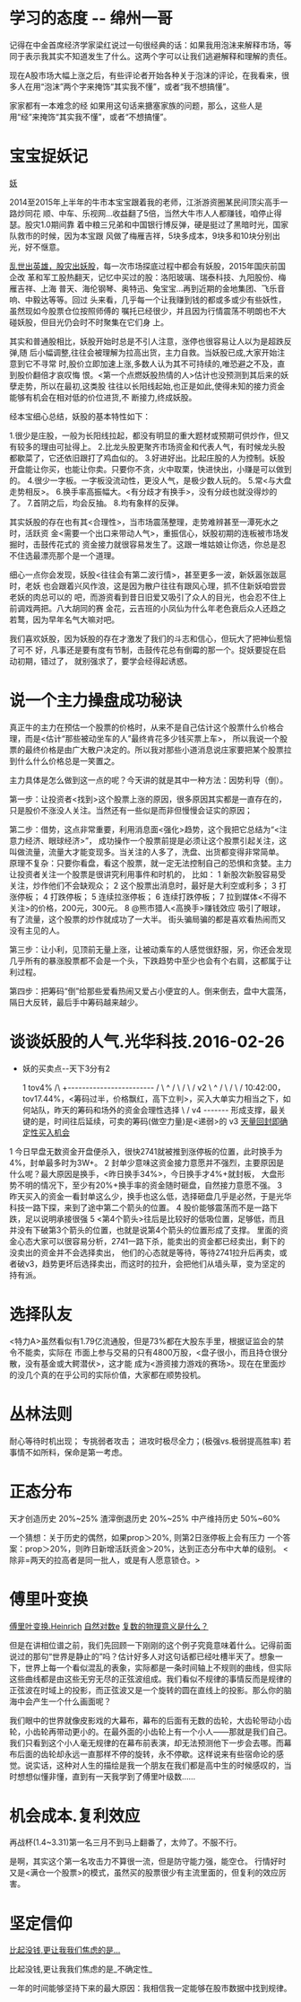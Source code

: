 # 学习的态度 -- 绵州一哥

记得在中金首席经济学家梁红说过一句很经典的话：如果我用泡沫来解释市场，等同于表示我其实不知道发生了什么。这两个字可以让我们逃避解释和理解的责任。

现在A股市场大幅上涨之后，有些评论者开始各种关于泡沫的评论，在我看来，很多人在用“泡沫”两个字来掩饰“其实我不懂”，或者“我不想搞懂”。

家家都有一本难念的经
如果用这句话来搪塞家族的问题，那么，这些人是用“经”来掩饰“其实我不懂”，或者“不想搞懂”。

# 宝宝捉妖记

[妖](http://mp.weixin.qq.com/s?__biz=MzA4MTQyMzc2NA==&mid=403572526&idx=1&sn=09f8c7668ddb8a66736085ee93bac1b2)

2014至2015年上半年的牛市本宝宝跟着我的老师，江浙游资圈某民间顶尖高手一路炒同花
顺、中车、乐视网…收益翻了5倍，当然大牛市人人都赚钱，咱停止得瑟。股灾1.0期间靠
着中粮三兄弟和中国银行博反弹，硬是挺过了黑暗时光，国家队救市的时候，因为本宝跟
风做了梅雁吉祥，5块多成本，9块多和10块分别出光，好不惬意。

[乱世出英雄，股灾出妖股]()，每一次市场探底过程中都会有妖股，2015年国庆前国企改
革和军工股热翻天，记忆中买过的股：洛阳玻璃、瑞泰科技、九阳股份、梅雁吉祥、上海
普天、海伦钢琴、奥特迅、兔宝宝…再到近期的金地集团、飞乐音响、中毅达等等。回过
头来看，几乎每一个让我赚到钱的都或多或少有些妖性，虽然现如今股票仓位按照师傅的
嘱托已经很少，并且因为行情震荡不明朗也不大碰妖股，但目光仍会时不时聚集在它们身
上。

其实和普通股相比，妖股开始时总是不引人注意，涨停也很容易让人以为是超跌反弹,随
后小幅调整,往往会被理解为拉高出货，主力自救。当妖股已成,大家开始注意到它不寻常
时,股价立即加速上涨,多数人认为其不可持续的,唯恐避之不及，直到股价翻倍才哀叹悔
恨。<第一个点燃妖股热情的人>估计也没预测到其后来的妖孽走势，所以在最初,这类股
往往以长阳线起始,也正是如此,使得未知的接力资金能够有机会在相对低的价位进货,不
断接力,终成妖股。

经本宝细心总结，妖股的基本特性如下：

1.很少是庄股，一般为长阳线拉起，都没有明显的重大题材或预期可供炒作，但又有较多的理由可扯得上。
2.比龙头股更聚齐市场资金和代表人气，有时候龙头股都歇菜了，它还依旧跟打了鸡血似的。
3.好进好出。比起庄股的人为控制。妖股开盘能让你买，也能让你卖。只要你不贪，火中取栗，快进快出，小赚是可以做到的。
4.很少一字板。一字板没流动性，更没人气，是极少数人玩的。
5.常<与大盘走势相反>。
6.换手率高振幅大。<有分歧才有换手>，没有分歧也就没得炒的了。
7.首阴之后，均会反抽。
8.均有象样的反弹。

其实妖股的存在也有其<合理性>，当市场震荡整理，走势难辨甚至一潭死水之时，活跃资
金<需要一个出口来带动人气>，重振信心，妖股初期的连板被市场发掘时，击鼓传花式的
资金接力就很容易发生了。这跟一堆姑娘让你选，你总是忍不住选最漂亮那个是一个道理。

细心一点你会发现，妖股<往往会有第二波行情>，甚至更多一波，新妖嚣张跋扈时，老妖
也会跟着兴风作浪，这是因为散户往往有跟风心理，抓不住新妖咱尝尝老妖的肉总可以的
吧，而游资看到昔日旧爱又吸引了众人的目光，也会忍不住上前调戏两把。八大胡同的赛
金花，云吉班的小凤仙为什么年老色衰后众人还趋之若鹜，因为早年名气大嘛对吧。

我们喜欢妖股，因为妖股的存在才激发了我们的斗志和信心，但玩大了把神仙惹恼了可不
好，凡事还是要有度有节制，击鼓传花总有倒霉的那一个。捉妖要捉在启动初期，错过了，
就别强求了，要学会经得起诱惑。

# 说一个主力操盘成功秘诀

真正牛的主力在预估一个股票的价格时，从来不是自己估计这个股票什么价格合理，而是<估计“那些被动坐车的人”最终肯花多少钱买票上车>，
所以我说一个股票的最终价格是由广大散户决定的。所以我对那些小道消息说庄家要把某个股票拉到什么什么价格总是一笑置之。

主力具体是怎么做到这一点的呢？今天讲的就是其中一种方法：因势利导（倒）。

第一步：让投资者<找到>这个股票上涨的原因，很多原因其实都是一直存在的，只是股价不涨没人关注。当然还有一些似是而非但慢慢会证实的原因；

第二步：借势，这点非常重要，利用消息面<强化>趋势，这个我把它总结为“<注意力经济、眼球经济>”，
        成功操作一个股票前提是必须让这个股票引起关注，这叫做流量，流量大才能变现多。当关注的人多了，洗盘、出货都变得非常简单。
        原理不复杂：只要你看盘，看这个股票，就一定无法控制自己的恐惧和贪婪。主力让投资者关注一个股票是很讲究利用事件和时机的，
        比如：
        1 新股次新股容易受关注，炒作他们不会缺观众；
        2 这个股票出消息时，最好是大利空或利多；
        3 打涨停板；
        4 打跌停板；
        5 连续拉涨停板；
        6 连续打跌停板；
        7 拉到媒体<不得不关注>的价格，200元，300元。
        8 @熊市猎人<高换手>赚钱效应
        吸引了眼球，有了流量，这个股票的炒作就成功了一大半。
        街头骗局骗的都是喜欢看热闹而又没有主见的人。

第三步：让小利，见顶前无量上涨，让被动乘车的人感觉很舒服，另，你还会发现几乎所有的暴涨股票都不会是一个头，下跌趋势中至少也会有个右肩，这都属于让利过程。

第四步：把筹码“倒”给那些爱看热闹又爱占小便宜的人。倒来倒去，盘中大震荡，隔日大反转，最后手中筹码越来越少。

# 谈谈妖股的人气.光华科技.2016-02-26

* 妖的买卖点--天下3分有2

  1 tov4%
 /\                   +------------------------
/  \   ^             /
    \ / \           /
     v2  \     ^   /
          \   / \ /         10:42:00，tov17.44%，<筹码过半，价格飘红，高下立判>，买入大单实力相当之下，如何站队，昨天的筹码和场外的资金会理性选择
           \ /   v4 ------- 形成支撑，最关键的是，时间往后延续，可卖的筹码(做空力量)是<递弱>的
            v3
[天量回封即确定性买入机会](http://xueqiu.com/2894420800/65311938)

1 今日早盘无数资金开盘便杀入，很快2741就被推到涨停板的位置，此时换手为4%，封单最多时为3W+。
2 封单少意味这资金接力意愿并不强烈，主要原因是什么呢？最大原因是换手，<昨日换手34%>，今日换手才4%+就封板，
  大盘形势不明的情况下，至少有20%+换手率的资金随时砸盘，自然接力意愿不强。
3 昨天买入的资金一看封单这么少，换手也这么低，选择砸盘几乎是必然，于是光华科技一路下探，来到了途中第二个箭头的位置。
4 股价能够震荡而不是一路下跌，足以说明承接很强
5 <第4个箭头>往后是比较好的低吸位置，足够低，而且并没有下破第3个箭头的位置，也就是说第4个箭头的位置形成了支撑。
  里面的资金心态大家可以很容易分析，2741一路下杀，能卖出的资金都已经卖出，剩下的没卖出的资金并不会选择卖出，
  他们的心态就是等待，等待2741拉升后再卖，或者破v3，趋势更坏后选择卖出，而这时的拉升，会把他们从墙头草，变为坚定的持有派。



# 选择队友

<特力A>虽然看似有1.79亿流通股，但是73%都在大股东手里，根据证监会的禁令不能卖，实际在
市面上参与交易的只有4800万股，<盘子很小，而且持仓很分散，没有基金或大鳄潜伏>，这才能
成为<游资接力游戏的赛场>。现在在里面炒的没几个真的在乎公司的实际价值，大家都在顺势投机。

# 丛林法则

耐心等待时机出现；
专挑弱者攻击；
进攻时极尽全力；(极强vs.极弱提高胜率)
若事情不如所料，保命是第一考虑。

# 正态分布

天才创造历史    20%~25%
渣滓倒退历史    20%~25%
中产维持历史    50%~60%

一个猜想：关于历史的偶然，如果prop＞20%, 则第2日涨停板上会有压力
一个答案：prop＞20%，则昨日新增活跃资金＞20%，达到正态分布中大单的级别。
          <除非=两天的拉高者是同一批人，或是有人愿意锁仓。>

# 傅里叶变换

[傅里叶变换.Heinrich](http://zhuanlan.zhihu.com/wille/19763358)
[自然对数e]()
[复数的物理意义是什么？](https://www.zhihu.com/question/23234701/answer/26017000)

但是在讲相位谱之前，我们先回顾一下刚刚的这个例子究竟意味着什么。记得前面说过的那句“世界是静止的”吗？估计好多人对这句话都已经吐槽半天了。想象一下，世界上每一个看似混乱的表象，实际都是一条时间轴上不规则的曲线，但实际这些曲线都是由这些无穷无尽的正弦波组成。我们看似不规律的事情反而是规律的正弦波在时域上的投影，而正弦波又是一个旋转的圆在直线上的投影。那么你的脑海中会产生一个什么画面呢？

我们眼中的世界就像皮影戏的大幕布，幕布的后面有无数的齿轮，大齿轮带动小齿轮，小齿轮再带动更小的。在最外面的小齿轮上有一个小人——那就是我们自己。我们只看到这个小人毫无规律的在幕布前表演，却无法预测他下一步会去哪。而幕布后面的齿轮却永远一直那样不停的旋转，永不停歇。这样说来有些宿命论的感觉。说实话，这种对人生的描绘是我一个朋友在我们都是高中生的时候感叹的，当时想想似懂非懂，直到有一天我学到了傅里叶级数……

# 机会成本.复利效应

再战杯(1.4~3.31)第一名三月不到马上翻番了，太帅了。不服不行。

是啊，其实这个第一名攻击力不算很一流，但是防守能力强，能空仓。
行情好时又是<满仓一个股票>的模式，虽然买的股票很少有主流里面的，但复利的效应厉害。

# 坚定信仰

[比起没钱,更让我我们焦虑的是...](
http://www.randomhouse.com/kvpa/gilbert/blog/200905what_you_dont_know_makes_you_n_1.html)

比起没钱,更让我我们焦虑的是_不确定性_

一年的时间能够坚持下来的最大原因：我相信我一定能够在股市数据中找到规律。

